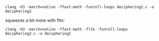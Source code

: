 ```
clang -O3 -march=native -ffast-math -funroll-loops deciphering2.c -o deciphering2
```

squeezes a bit more with flto:
```
clang -O3 -march=native -ffast-math -flto -funroll-loops deciphering2.c -o deciphering2
```